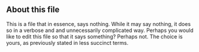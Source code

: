 ## About this file

This is a file that in essence, says nothing. While it may say nothing, it does so in a verbose and and unnecessarily complicated way. Perhaps you would like to edit this file so that it says something? Perhaps not. The choice is yours, as previously stated in less succinct terms.
